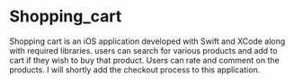 # Shopping_cart
Shopping cart is an iOS application developed with Swift and XCode along with required libraries. users can search for various products and add to cart if they wish to buy that product. Users can rate and comment on the products. I will shortly add the checkout process to this application.  
